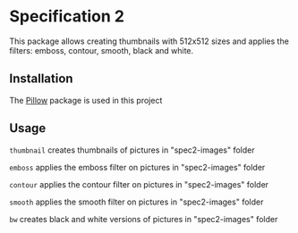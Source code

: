 Specification 2
====================

This package allows creating thumbnails with 512x512 sizes and applies the filters: emboss, contour, smooth, black and white.

## Installation

The [Pillow](https://pillow.readthedocs.io/en/stable/) package is used in this project

## Usage

```thumbnail```
creates thumbnails of pictures in "spec2-images" folder

```emboss```
applies the emboss filter on pictures in "spec2-images" folder

```contour```
applies the contour filter on pictures in "spec2-images" folder

```smooth```
applies the smooth filter on pictures in "spec2-images" folder

```bw```
creates black and white versions of pictures in "spec2-images" folder